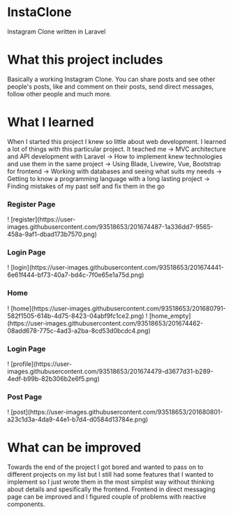 # InstaClone

Instagram Clone written in Laravel

# What this project includes
Basically a working Instagram Clone. You can share posts and see other people's posts, like and comment on their posts, send direct messages, follow other people and much more.


# What I learned
When I started this project I knew so little about web development. I learned a lot of things with this particular project.
It teached me 
-> MVC architecture and API development with Laravel
-> How to implement knew technologies and use them in the same project
-> Using Blade, Livewire, Vue, Bootstrap for frontend
-> Working with databases and seeing what suits my needs
-> Getting to know a programming language with a long lasting project
-> Finding mistakes of my past self and fix them in the go

<h3> Register Page </h3>
!
[register](https://user-images.githubusercontent.com/93518653/201674487-1a336dd7-9565-458a-9af1-dbad173b7570.png)

<h3> Login Page </h3>
!
[login](https://user-images.githubusercontent.com/93518653/201674441-6e61f444-bf73-40a7-bd4c-7f0e65e1a75d.png)

<h3> Home </h3>
!
[home](https://user-images.githubusercontent.com/93518653/201680791-582f1505-614b-4d75-8423-04abf9fc1ce2.png)
!
[home_empty](https://user-images.githubusercontent.com/93518653/201674462-08add678-775c-4ad3-a2ba-8cd53d0bcdc4.png)

<h3> Login Page </h3>
!
[profile](https://user-images.githubusercontent.com/93518653/201674479-d3677d31-b289-4edf-b99b-82b306b2e6f5.png)

<h3> Post Page </h3>
!
[post](https://user-images.githubusercontent.com/93518653/201680801-a23c1d3a-4da9-44e1-b7d4-d0584d13784e.png)

# What can be improved
Towards the end of the project I got bored and wanted to pass on to different projects on my list but I still had some features that I wanted to implement so I just wrote them in the most simplist way without thinking about details and spesifically the frontend. Frontend in direct messaging page can be improved and I figured couple of problems with reactive components.

